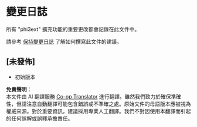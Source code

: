 <!--
CO_OP_TRANSLATOR_METADATA:
{
  "original_hash": "dbb0b6218ce5f9cf0ede8f4201f6ad58",
  "translation_date": "2025-07-16T16:29:56+00:00",
  "source_file": "code/07.Lab/01/AIPC/extensions/phi3ext/CHANGELOG.md",
  "language_code": "hk"
}
-->
# 變更日誌

所有 "phi3ext" 擴充功能的重要更改都會記錄在此文件中。

請參考 [保持變更日誌](http://keepachangelog.com/) 了解如何撰寫此文件的建議。

## [未發佈]

- 初始版本

**免責聲明**：  
本文件由 AI 翻譯服務 [Co-op Translator](https://github.com/Azure/co-op-translator) 進行翻譯。雖然我們致力於確保準確性，但請注意自動翻譯可能包含錯誤或不準確之處。原始文件的母語版本應被視為權威來源。對於重要資訊，建議採用專業人工翻譯。我們不對因使用本翻譯而引起的任何誤解或誤釋承擔責任。